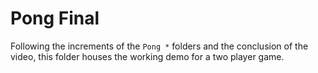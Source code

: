 # Pong Final

Following the increments of the `Pong *` folders and the conclusion of the video, this folder houses the working demo for a two player game.
